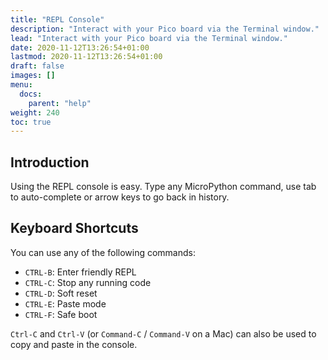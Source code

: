 ```yaml
---
title: "REPL Console"
description: "Interact with your Pico board via the Terminal window."
lead: "Interact with your Pico board via the Terminal window."
date: 2020-11-12T13:26:54+01:00
lastmod: 2020-11-12T13:26:54+01:00
draft: false
images: []
menu: 
  docs:
    parent: "help"
weight: 240
toc: true
---
```


## Introduction

Using the REPL console is easy. Type any MicroPython command, use tab to auto-complete or arrow keys to go back in history.

## Keyboard Shortcuts

You can use any of the following commands:

- `CTRL-B`: Enter friendly REPL
- `CTRL-C`: Stop any running code
- `CTRL-D`: Soft reset
- `CTRL-E`: Paste mode
- `CTRL-F`: Safe boot

`Ctrl-C` and `Ctrl-V` (or `Command-C` /  `Command-V` on a Mac) can also be used to copy and paste in the console.